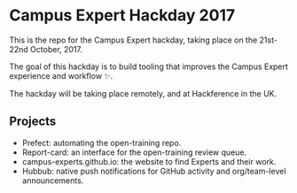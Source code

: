 # Campus Expert Hackday 2017

This is the repo for the Campus Expert hackday, taking place on the 21st-22nd October, 2017.

The goal of this hackday is to build tooling that improves the Campus Expert experience and workflow ✨.

The hackday will be taking place remotely, and at Hackference in the UK.

## Projects

- Prefect: automating the open-training repo.
- Report-card: an interface for the open-training review queue.
- campus-experts.github.io: the website to find Experts and their work.
- Hubbub: native push notifications for GitHub activity and org/team-level announcements.
